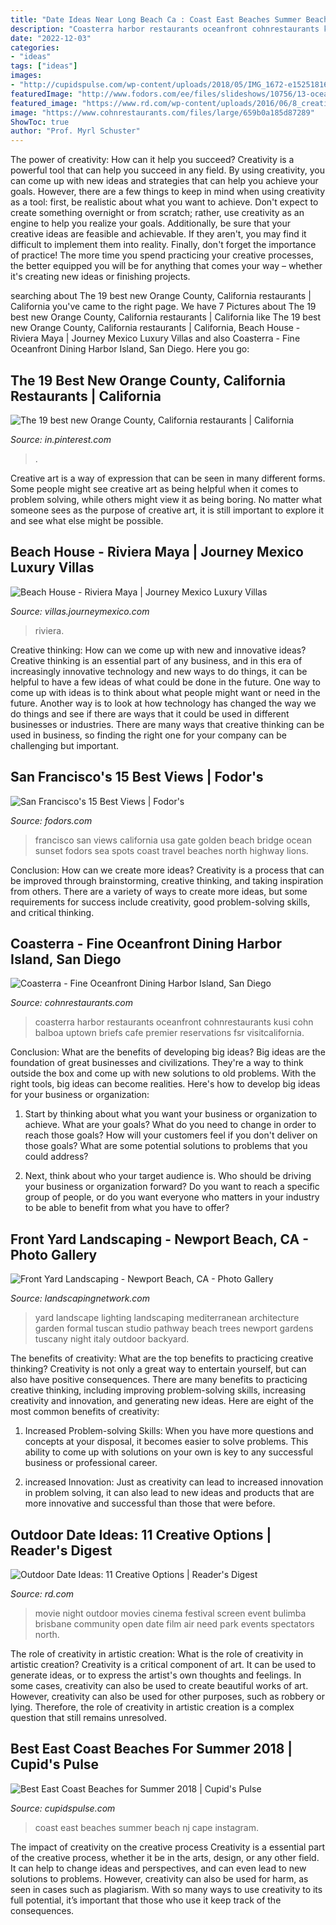 ```yaml
---
title: "Date Ideas Near Long Beach Ca : Coast East Beaches Summer Beach Nj Cape Instagram"
description: "Coasterra harbor restaurants oceanfront cohnrestaurants kusi cohn balboa uptown briefs cafe premier reservations fsr visitcalifornia"
date: "2022-12-03"
categories:
- "ideas"
tags: ["ideas"]
images:
- "http://cupidspulse.com/wp-content/uploads/2018/05/IMG_1672-e1525181677337.jpeg"
featuredImage: "http://www.fodors.com/ee/files/slideshows/10756/13-ocean-beach-sunset__large.jpg"
featured_image: "https://www.rd.com/wp-content/uploads/2016/06/8_creative_outdoor_dates_ollo.jpg"
image: "https://www.cohnrestaurants.com/files/large/659b0a185d87289"
ShowToc: true
author: "Prof. Myrl Schuster"
---
```



The power of creativity: How can it help you succeed?
Creativity is a powerful tool that can help you succeed in any field. By using creativity, you can come up with new ideas and strategies that can help you achieve your goals. However, there are a few things to keep in mind when using creativity as a tool: first, be realistic about what you want to achieve. Don't expect to create something overnight or from scratch; rather, use creativity as an engine to help you realize your goals. Additionally, be sure that your creative ideas are feasible and achievable. If they aren't, you may find it difficult to implement them into reality. Finally, don't forget the importance of practice! The more time you spend practicing your creative processes, the better equipped you will be for anything that comes your way – whether it's creating new ideas or finishing projects.

	

		
searching about The 19 best new Orange County, California restaurants | California you've came to the right page. We have 7 Pictures about The 19 best new Orange County, California restaurants | California like The 19 best new Orange County, California restaurants | California, Beach House - Riviera Maya | Journey Mexico Luxury Villas and also Coasterra - Fine Oceanfront Dining Harbor Island, San Diego. Here you go:
		
    
## The 19 Best New Orange County, California Restaurants | California

<img loading=lazy src="https://i.pinimg.com/736x/37/88/9f/37889f002e7788044f6088880c22725a.jpg" onerror="this.onerror=null;this.src='https://tse3.mm.bing.net/th?id=OIP.THQlTwvJsE4sKXX0S8kVjgHaE8&amp;pid=15.1';" alt="The 19 best new Orange County, California restaurants | California">

_Source: in.pinterest.com_

>. 

	

Creative art is a way of expression that can be seen in many different forms. Some people might see creative art as being helpful when it comes to problem solving, while others might view it as being boring. No matter what someone sees as the purpose of creative art, it is still important to explore it and see what else might be possible.

    
## Beach House - Riviera Maya | Journey Mexico Luxury Villas

<img loading=lazy src="https://villas.journeymexico.com/wp/wp-content/uploads/2016/01/beach-house-pool-9.jpg" onerror="this.onerror=null;this.src='https://tse3.mm.bing.net/th?id=OIP.HHGfwEdUxndv1b7TPzj-_wHaE5&amp;pid=15.1';" alt="Beach House - Riviera Maya | Journey Mexico Luxury Villas">

_Source: villas.journeymexico.com_

>riviera. 

	

Creative thinking: How can we come up with new and innovative ideas?
Creative thinking is an essential part of any business, and in this era of increasingly innovative technology and new ways to do things, it can be helpful to have a few ideas of what could be done in the future. One way to come up with ideas is to think about what people might want or need in the future. Another way is to look at how technology has changed the way we do things and see if there are ways that it could be used in different businesses or industries. There are many ways that creative thinking can be used in business, so finding the right one for your company can be challenging but important.

    
## San Francisco&#039;s 15 Best Views | Fodor&#039;s

<img loading=lazy src="http://www.fodors.com/ee/files/slideshows/10756/13-ocean-beach-sunset__large.jpg" onerror="this.onerror=null;this.src='https://tse1.mm.bing.net/th?id=OIP.omgmneWVhcTbcTLCRuCwDQHaE3&amp;pid=15.1';" alt="San Francisco&#039;s 15 Best Views | Fodor&#039;s">

_Source: fodors.com_

>francisco san views california usa gate golden beach bridge ocean sunset fodors sea spots coast travel beaches north highway lions. 

	

Conclusion: How can we create more ideas?
Creativity is a process that can be improved through brainstorming, creative thinking, and taking inspiration from others. There are a variety of ways to create more ideas, but some requirements for success include creativity, good problem-solving skills, and critical thinking.

    
## Coasterra - Fine Oceanfront Dining Harbor Island, San Diego

<img loading=lazy src="https://www.cohnrestaurants.com/files/large/659b0a185d87289" onerror="this.onerror=null;this.src='https://tse4.mm.bing.net/th?id=OIP.McHIzd61Wwt5llD5IJtYywHaDN&amp;pid=15.1';" alt="Coasterra - Fine Oceanfront Dining Harbor Island, San Diego">

_Source: cohnrestaurants.com_

>coasterra harbor restaurants oceanfront cohnrestaurants kusi cohn balboa uptown briefs cafe premier reservations fsr visitcalifornia. 

	

Conclusion: What are the benefits of developing big ideas?
Big ideas are the foundation of great businesses and civilizations. They're a way to think outside the box and come up with new solutions to old problems. With the right tools, big ideas can become realities. Here's how to develop big ideas for your business or organization:
1. Start by thinking about what you want your business or organization to achieve. What are your goals? What do you need to change in order to reach those goals? How will your customers feel if you don't deliver on those goals? What are some potential solutions to problems that you could address?

2. Next, think about who your target audience is. Who should be driving your business or organization forward? Do you want to reach a specific group of people, or do you want everyone who matters in your industry to be able to benefit from what you have to offer?

    
## Front Yard Landscaping - Newport Beach, CA - Photo Gallery

<img loading=lazy src="https://images.landscapingnetwork.com/pictures/images/800x642Max/front-yard-landscaping_15/front-yard-lighting-landscape-lighting-studio-h-landscape-architecture_559.jpg" onerror="this.onerror=null;this.src='https://tse2.mm.bing.net/th?id=OIP.mGHpOKI-rRiKg3WiA8k1rgHaFL&amp;pid=15.1';" alt="Front Yard Landscaping - Newport Beach, CA - Photo Gallery">

_Source: landscapingnetwork.com_

>yard landscape lighting landscaping mediterranean architecture garden formal tuscan studio pathway beach trees newport gardens tuscany night italy outdoor backyard. 

	

The benefits of creativity: What are the top benefits to practicing creative thinking?
Creativity is not only a great way to entertain yourself, but can also have positive consequences. There are many benefits to practicing creative thinking, including improving problem-solving skills, increasing creativity and innovation, and generating new ideas. Here are eight of the most common benefits of creativity:
1. Increased Problem-solving Skills: When you have more questions and concepts at your disposal, it becomes easier to solve problems. This ability to come up with solutions on your own is key to any successful business or professional career.

2. increased Innovation: Just as creativity can lead to increased innovation in problem solving, it can also lead to new ideas and products that are more innovative and successful than those that were before.

    
## Outdoor Date Ideas: 11 Creative Options | Reader&#039;s Digest

<img loading=lazy src="https://www.rd.com/wp-content/uploads/2016/06/8_creative_outdoor_dates_ollo.jpg" onerror="this.onerror=null;this.src='https://tse2.mm.bing.net/th?id=OIP.gsZ-uk-OlgZqjNhT6RaMZgHaE8&amp;pid=15.1';" alt="Outdoor Date Ideas: 11 Creative Options | Reader&#039;s Digest">

_Source: rd.com_

>movie night outdoor movies cinema festival screen event bulimba brisbane community open date film air need park events spectators north. 

	

The role of creativity in artistic creation: What is the role of creativity in artistic creation?
Creativity is a critical component of art. It can be used to generate ideas, or to express the artist's own thoughts and feelings. In some cases, creativity can also be used to create beautiful works of art. However, creativity can also be used for other purposes, such as robbery or lying. Therefore, the role of creativity in artistic creation is a complex question that still remains unresolved.

    
## Best East Coast Beaches For Summer 2018 | Cupid&#039;s Pulse

<img loading=lazy src="http://cupidspulse.com/wp-content/uploads/2018/05/IMG_1672-e1525181677337.jpeg" onerror="this.onerror=null;this.src='https://tse3.mm.bing.net/th?id=OIP.52BiBnb7wSe0X7unJpl20wHaEd&amp;pid=15.1';" alt="Best East Coast Beaches for Summer 2018 | Cupid&#039;s Pulse">

_Source: cupidspulse.com_

>coast east beaches summer beach nj cape instagram. 

	

The impact of creativity on the creative process
Creativity is a essential part of the creative process, whether it be in the arts, design, or any other field. It can help to change ideas and perspectives, and can even lead to new solutions to problems. However, creativity can also be used for harm, as seen in cases such as plagiarism. With so many ways to use creativity to its full potential, it’s important that those who use it keep track of the consequences.

